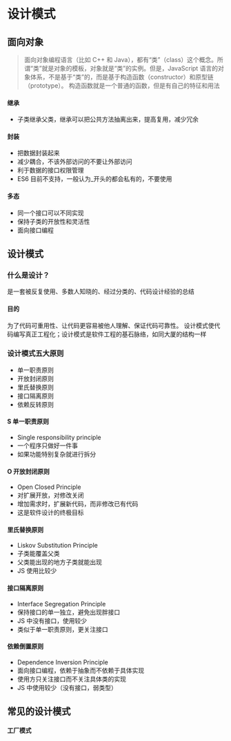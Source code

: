 # 设计模式

## 面向对象

> 面向对象编程语言（比如 C++ 和 Java），都有“类”（class）这个概念。所谓“类”就是对象的模板，对象就是“类”的实例。但是，JavaScript 语言的对象体系，不是基于“类”的，而是基于构造函数（constructor）和原型链（prototype）。
> 构造函数就是一个普通的函数，但是有自己的特征和用法

#### 继承

-   子类继承父类，继承可以把公共方法抽离出来，提高复用，减少冗余

#### 封装

-   把数据封装起来
-   减少耦合，不该外部访问的不要让外部访问
-   利于数据的接口权限管理
-   ES6 目前不支持，一般认为\_开头的都会私有的，不要使用

#### 多态

-   同一个接口可以不同实现
-   保持子类的开放性和灵活性
-   面向接口编程

## 设计模式

### 什么是设计？

是一套被反复使用、多数人知晓的、经过分类的、代码设计经验的总结

#### 目的

为了代码可重用性、让代码更容易被他人理解、保证代码可靠性。 设计模式使代码编写真正工程化；设计模式是软件工程的基石脉络，如同大厦的结构一样

### 设计模式五大原则

-   单一职责原则
-   开放封闭原则
-   里氏替换原则
-   接口隔离原则
-   依赖反转原则

#### S 单一职责原则

-   Single responsibility principle
-   一个程序只做好一件事
-   如果功能特别复杂就进行拆分

#### O 开放封闭原则

-   Open Closed Principle
-   对扩展开放，对修改关闭
-   增加需求时，扩展新代码，而非修改已有代码
-   这是软件设计的终极目标

#### 里氏替换原则

-   Liskov Substitution Principle
-   子类能覆盖父类
-   父类能出现的地方子类就能出现
-   JS 使用比较少

#### 接口隔离原则

-   Interface Segregation Principle
-   保持接口的单一独立，避免出现胖接口
-   JS 中没有接口，使用较少
-   类似于单一职责原则，更关注接口

#### 依赖倒置原则

-   Dependence Inversion Principle
-   面向接口编程，依赖于抽象而不依赖于具体实现
-   使用方只关注接口而不关注具体类的实现
-   JS 中使用较少（没有接口，弱类型）

## 常见的设计模式

#### 工厂模式
